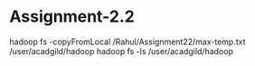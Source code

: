 # Assignment-2.2

hadoop fs -copyFromLocal /Rahul/Assignment22/max-temp.txt /user/acadgild/hadoop
hadoop fs -ls /user/acadgild/hadoop
